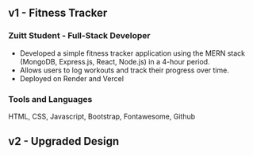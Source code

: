 
## v1 - Fitness Tracker
### Zuitt Student -  Full-Stack Developer
- Developed a simple fitness tracker application using the MERN stack (MongoDB, Express.js, React, Node.js) in a 4-hour period.
- Allows users to log workouts and track their progress over time.
- Deployed on Render and Vercel

### Tools and Languages
HTML, CSS, Javascript, Bootstrap, Fontawesome, Github

## v2 - Upgraded Design


